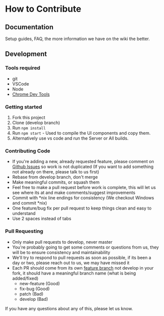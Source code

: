 # How to Contribute #

## Documentation ##
Setup guides, FAQ, the more information we have on the wiki the better.

## Development ##

### Tools required ###
- git
- VSCode
- Node
- [Chrome Dev Tools](https://marketplace.visualstudio.com/items?itemName=msjsdiag.debugger-for-chrome)

### Getting started ###

1.  Fork this project
2.  Clone (develop branch) 
3.  Run `npm install`
4.  Run `npm start` - Used to compile the UI components and copy them.
5.  Alternatively use vs code and run the Server or All builds.

### Contributing Code ###
- If you're adding a new, already requested feature, please comment on [Github Issues](https://github.com/ic3y808/MediaServerUI/issues "Github Issues") so work is not duplicated (If you want to add something not already on there, please talk to us first)
- Rebase from develop branch, don't merge
- Make meaningful commits, or squash them
- Feel free to make a pull request before work is complete, this will let us see where its at and make comments/suggest improvements
- Commit with *nix line endings for consistency (We checkout Windows and commit *nix)
- One feature/bug fix per pull request to keep things clean and easy to understand
- Use 2 spaces instead of tabs

### Pull Requesting ###
- Only make pull requests to develop, never master
- You're probably going to get some comments or questions from us, they will be to ensure consistency and maintainability
- We'll try to respond to pull requests as soon as possible, if its been a day or two, please reach out to us, we may have missed it
- Each PR should come from its own [feature branch](http://martinfowler.com/bliki/FeatureBranch.html) not develop in your fork, it should have a meaningful branch name (what is being added/fixed)
  - new-feature (Good)
  - fix-bug (Good)
  - patch (Bad)
  - develop (Bad)

If you have any questions about any of this, please let us know.